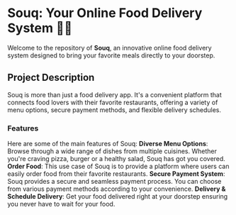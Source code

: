 # Souq: Your Online Food Delivery System 🍔🚚
Welcome to the repository of **Souq**, an innovative online food delivery system designed to bring your favorite meals directly to your doorstep. 

## Project Description
Souq is more than just a food delivery app. It's a convenient platform that connects food lovers with their favorite restaurants, 
offering a variety of menu options, secure payment methods, and flexible delivery schedules.

### Features
Here are some of the main features of Souq:
**Diverse Menu Options**: Browse through a wide range of dishes from multiple cuisines. Whether you're craving pizza, burger or a healthy salad, Souq has got you covered.
**Order Food**: This use case of Souq is to provide a platform where users can easily order food from their favorite restaurants.
**Secure Payment System**: Souq provides a secure and seamless payment process. You can choose from various payment methods according to your convenience.
**Delivery & Schedule Delivery**: Get your food delivered right at your doorstep ensuring you never have to wait for your food.
